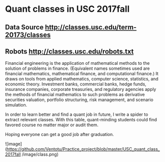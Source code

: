 # Quant classes in USC 2017fall
## Data Source http://classes.usc.edu/term-20173/classes
## Robots http://classes.usc.edu/robots.txt
Financial engineering is the application of mathematical methods to the solution of problems in finance. (Equivalent names sometimes used are financial mathematics, mathematical finance, and computational finance.) It draws on tools from applied mathematics, computer science, statistics, and economic theory. Investment banks, commercial banks, hedge funds, insurance companies, corporate treasuries, and regulatory agencies apply the methods of financial mathematics to such problems as derivative securities valuation, portfolio structuring, risk management, and scenario simulation.

In order to learn better and find a quant job in future, I write a spider to extract relevant classes. With this table, quant-minding students could find favored course no matter major or audit them.

Hoping everyone can get a good job after graduation.  

![image](https://github.com/Ventotu/Practice_project/blob/master/USC_quant_class_2017fall /image/class.png)
